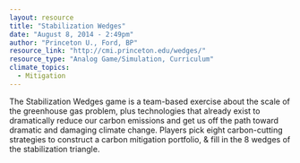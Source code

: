 ```yaml
---
layout: resource
title: "Stabilization Wedges"
date: "August 8, 2014 - 2:49pm"
author: "Princeton U., Ford, BP"
resource_link: "http://cmi.princeton.edu/wedges/"
resource_type: "Analog Game/Simulation, Curriculum"
climate_topics:
  - Mitigation
---
```


The Stabilization Wedges game is a team-based exercise about the scale of the greenhouse gas problem, plus technologies that already exist to dramatically reduce our carbon emissions and get us off the path toward dramatic and damaging climate change.  Players pick eight carbon-cutting strategies to construct a carbon mitigation portfolio, & fill in the 8 wedges of the stabilization triangle.